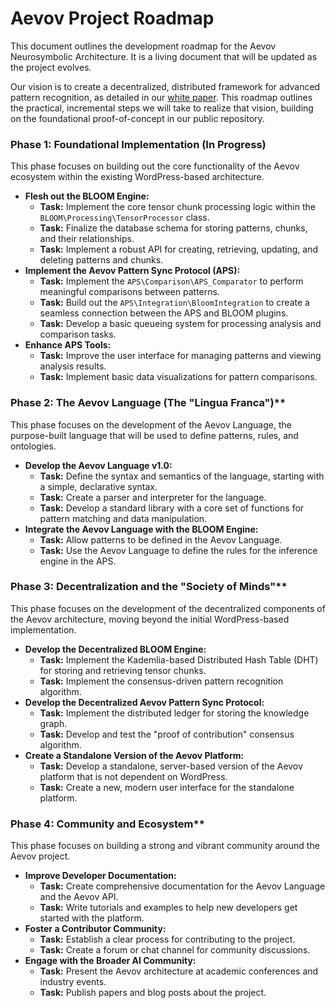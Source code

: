 # Aevov Project Roadmap

This document outlines the development roadmap for the Aevov Neurosymbolic Architecture. It is a living document that will be updated as the project evolves.

Our vision is to create a decentralized, distributed framework for advanced pattern recognition, as detailed in our [white paper](white-paper.md). This roadmap outlines the practical, incremental steps we will take to realize that vision, building on the foundational proof-of-concept in our public repository.

### Phase 1: Foundational Implementation (In Progress)

This phase focuses on building out the core functionality of the Aevov ecosystem within the existing WordPress-based architecture.

*   **Flesh out the BLOOM Engine:**
    *   **Task:** Implement the core tensor chunk processing logic within the `BLOOM\Processing\TensorProcessor` class.
    *   **Task:** Finalize the database schema for storing patterns, chunks, and their relationships.
    *   **Task:** Implement a robust API for creating, retrieving, updating, and deleting patterns and chunks.
*   **Implement the Aevov Pattern Sync Protocol (APS):**
    *   **Task:** Implement the `APS\Comparison\APS_Comparator` to perform meaningful comparisons between patterns.
    *   **Task:** Build out the `APS\Integration\BloomIntegration` to create a seamless connection between the APS and BLOOM plugins.
    *   **Task:** Develop a basic queueing system for processing analysis and comparison tasks.
*   **Enhance APS Tools:**
    *   **Task:** Improve the user interface for managing patterns and viewing analysis results.
    *   **Task:** Implement basic data visualizations for pattern comparisons.

### Phase 2: The Aevov Language (The "Lingua Franca")**

This phase focuses on the development of the Aevov Language, the purpose-built language that will be used to define patterns, rules, and ontologies.

*   **Develop the Aevov Language v1.0:**
    *   **Task:** Define the syntax and semantics of the language, starting with a simple, declarative syntax.
    *   **Task:** Create a parser and interpreter for the language.
    *   **Task:** Develop a standard library with a core set of functions for pattern matching and data manipulation.
*   **Integrate the Aevov Language with the BLOOM Engine:**
    *   **Task:** Allow patterns to be defined in the Aevov Language.
    *   **Task:** Use the Aevov Language to define the rules for the inference engine in the APS.

### Phase 3: Decentralization and the "Society of Minds"**

This phase focuses on the development of the decentralized components of the Aevov architecture, moving beyond the initial WordPress-based implementation.

*   **Develop the Decentralized BLOOM Engine:**
    *   **Task:** Implement the Kademlia-based Distributed Hash Table (DHT) for storing and retrieving tensor chunks.
    *   **Task:** Implement the consensus-driven pattern recognition algorithm.
*   **Develop the Decentralized Aevov Pattern Sync Protocol:**
    *   **Task:** Implement the distributed ledger for storing the knowledge graph.
    *   **Task:** Develop and test the "proof of contribution" consensus algorithm.
*   **Create a Standalone Version of the Aevov Platform:**
    *   **Task:** Develop a standalone, server-based version of the Aevov platform that is not dependent on WordPress.
    *   **Task:** Create a new, modern user interface for the standalone platform.

### Phase 4: Community and Ecosystem**

This phase focuses on building a strong and vibrant community around the Aevov project.

*   **Improve Developer Documentation:**
    *   **Task:** Create comprehensive documentation for the Aevov Language and the Aevov API.
    *   **Task:** Write tutorials and examples to help new developers get started with the platform.
*   **Foster a Contributor Community:**
    *   **Task:** Establish a clear process for contributing to the project.
    *   **Task:** Create a forum or chat channel for community discussions.
*   **Engage with the Broader AI Community:**
    *   **Task:** Present the Aevov architecture at academic conferences and industry events.
    *   **Task:** Publish papers and blog posts about the project.
